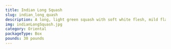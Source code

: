 ```yaml
---
title: Indian Long Squash
slug: indian_long_quash
description: A long, light green squash with soft white flesh, mild flavor, and tender texture. A staple in Indian and South Asian cuisines, used in curries, soups, stews, and desserts (like kaddu ka halwa ). High in water content, fiber, vitamin C, and antioxidants. Versatile for savory, sweet, or fermented dishes.
img: indianLongSquash.jpg
category: Oriental
packageType: Box
pounds: 30 pounds
---
```

